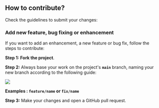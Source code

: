 ## **How to contribute?** 

Check the guidelines to submit your changes: 

### **Add new feature, bug fixing or enhancement**

If you want to add an enhancement, a new feature or bug fix, follow the steps to contribute: 

**Step 1:** **Fork the project**. 

**Step 2:** Always base your work on the project's **`main`** branch, naming your new branch according to the following guide:

<img class="special-img-class" src="/docs/pictures/git-branchs.png" /> 

**Examples : `feature/name` or `fix/name`**

**Step 3:** Make your changes and open a GitHub pull request.
